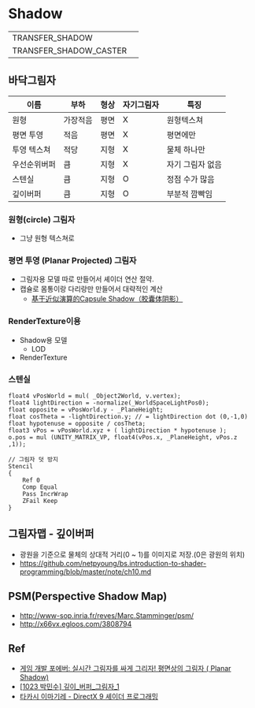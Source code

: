 # Shadow

|                        |     |
| ---------------------- | --- |
| TRANSFER_SHADOW        |     |
| TRANSFER_SHADOW_CASTER |     |

## 바닥그림자

| 이름         | 부하     | 형상 | 자기그림자 | 특징             |
| ------------ | -------- | ---- | ---------- | ---------------- |
| 원형         | 가장적음 | 평면 | X          | 원형텍스쳐       |
| 평면 투영    | 적음     | 평면 | X          | 평면에만         |
| 투영 텍스쳐  | 적당     | 지형 | X          | 물체 하나만      |
| 우선순위버퍼 | 큼       | 지형 | X          | 자기 그림자 없음 |
| 스텐실       | 큼       | 지형 | O          | 정점 수가 많음   |
| 깊이버퍼     | 큼       | 지형 | O          | 부분적 깜빡임    |

### 원형(circle) 그림자

- 그냥 원형 텍스쳐로

### 평면 투영 (Planar Projected) 그림자

- 그림자용 모델 따로 만들어서 셰이더 연산 절약.
- 캡슐로 몸통이랑 다리랑만 만들어서 대략적인 계산
  - [基于近似演算的Capsule Shadow（胶囊体阴影）](http://walkingfat.com/%e5%9f%ba%e4%ba%8e%e8%bf%91%e4%bc%bc%e6%bc%94%e7%ae%97%e7%9a%84capsule-shadow%ef%bc%88%e8%83%b6%e5%9b%8a%e4%bd%93%e9%98%b4%e5%bd%b1%ef%bc%89/)

### RenderTexture이용

- Shadow용 모델
  - LOD
- RenderTexture

### 스텐실

``` hlsl
float4 vPosWorld = mul( _Object2World, v.vertex);
float4 lightDirection = -normalize(_WorldSpaceLightPos0); 
float opposite = vPosWorld.y - _PlaneHeight;
float cosTheta = -lightDirection.y;	// = lightDirection dot (0,-1,0)
float hypotenuse = opposite / cosTheta;
float3 vPos = vPosWorld.xyz + ( lightDirection * hypotenuse );
o.pos = mul (UNITY_MATRIX_VP, float4(vPos.x, _PlaneHeight, vPos.z ,1));  

// 그림자 덧 방지
Stencil
{
    Ref 0
    Comp Equal
    Pass IncrWrap
    ZFail Keep
}
```

## 그림자맵 - 깊이버퍼

- 광원을 기준으로 물체의 상대적 거리(0 ~ 1)를 이미지로 저장.(0은 광원의 위치)
- <https://github.com/netpyoung/bs.introduction-to-shader-programming/blob/master/note/ch10.md>

## PSM(Perspective Shadow Map)

- <http://www-sop.inria.fr/reves/Marc.Stamminger/psm/>
- <http://x66vx.egloos.com/3808794>

## Ref

- [게임 개발 포에버: 실시간 그림자를 싸게 그리자! 평면상의 그림자 ( Planar Shadow)](https://gamedevforever.com/326)
- [[1023 박민수] 깊이_버퍼_그림자_1](https://www.slideshare.net/MoonLightMS/1023-1)
- [타카시 이마기레 - DirectX 9 셰이더 프로그래밍](https://www.hanbit.co.kr/store/books/look.php?p_code=B9447539340)
